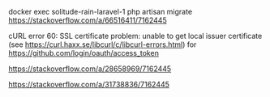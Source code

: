 
docker exec solitude-rain-laravel-1 php artisan migrate
https://stackoverflow.com/a/66516411/7162445

cURL error 60: SSL certificate problem: unable to get local issuer certificate (see https://curl.haxx.se/libcurl/c/libcurl-errors.html) for https://github.com/login/oauth/access_token

https://stackoverflow.com/a/28658969/7162445

https://stackoverflow.com/a/31738836/7162445